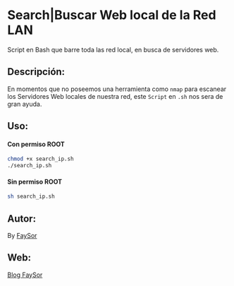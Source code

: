 # Search|Buscar Web local de la Red LAN

Script en Bash que barre toda las red local, en busca de servidores web.

## Descripción:

En momentos que no poseemos una herramienta como `nmap` para escanear los Servidores Web locales de nuestra red, este `Script` en `.sh` nos sera de gran ayuda.

## Uso:

#### Con permiso ROOT

```sh
chmod +x search_ip.sh
./search_ip.sh
```

#### Sin permiso ROOT

```sh
sh search_ip.sh
```

## Autor:

By [FaySor](http://fenixfs.hol.es/)

## Web:

[Blog FaySor](http://fenixfs.hol.es/)
